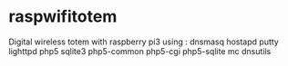 # raspwifitotem
Digital wireless totem with raspberry pi3 using :
dnsmasq hostapd putty lighttpd php5 sqlite3 php5-common php5-cgi php5-sqlite mc dnsutils

